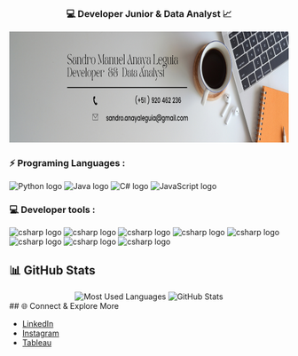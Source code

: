 


<h3 align="center"> 💻 Developer Junior & Data Analyst 📈 </h3>

<div align="center">
  <img height="200" src="Banner Linkedin Profesional Corporativo Gris.png"  />
</div>

### ⚡ Programing Languages :
<div align="left">
<img src="https://cdn.iconscout.com/icon/free/png-256/free-python-logo-icon-download-in-svg-png-gif-file-formats--technology-social-media-vol-5-pack-logos-icons-2945099.png?f=webp&w=256" height="30" alt="Python logo"  />
<img src="https://cdn4.iconfinder.com/data/icons/logos-and-brands/512/181_Java_logo_logos-512.png" height="30" alt="Java logo"  />
<img src="https://upload.wikimedia.org/wikipedia/commons/thumb/b/bd/Logo_C_sharp.svg/910px-Logo_C_sharp.svg.png" height="30" alt="C# logo"  />
<img src="https://static.vecteezy.com/system/resources/previews/027/127/463/non_2x/javascript-logo-javascript-icon-transparent-free-png.png" height="30" alt="JavaScript logo"  />
</div>

### 💻 Developer tools :
<div align="left">
<img src="https://upload.wikimedia.org/wikipedia/commons/thumb/c/cf/Angular_full_color_logo.svg/2048px-Angular_full_color_logo.svg.png" height="30" alt="csharp logo"  />
<img src="https://cdn.worldvectorlogo.com/logos/tableau-software.svg" height="30" alt="csharp logo"  />
<img src="https://upload.wikimedia.org/wikipedia/commons/thumb/c/cf/New_Power_BI_Logo.svg/1200px-New_Power_BI_Logo.svg.png" height="30" alt="csharp logo"  />
<img src="https://upload.wikimedia.org/wikipedia/commons/thumb/1/1b/R_logo.svg/1200px-R_logo.svg.png" height="30" alt="csharp logo"  />
<img src="https://img.icons8.com/?size=512&id=117561&format=png" height="30" alt="csharp logo"  />
<img src="https://upload.wikimedia.org/wikipedia/commons/thumb/3/38/Jupyter_logo.svg/207px-Jupyter_logo.svg.png" height="30" alt="csharp logo"  />
<img src="https://upload.wikimedia.org/wikipedia/commons/b/b0/Bizagi.png" height="30" alt="csharp logo"  />
<img src="https://uxwing.com/wp-content/themes/uxwing/download/brands-and-social-media/android-studio-icon.png" height="30" alt="csharp logo"  />
</div>

## 📊 GitHub Stats
<div align="center">
  <img src="https://github-readme-stats.vercel.app/api/top-langs?username=santechdevs&show_icons=true&locale=en&layout=compact&theme=vue-dark" alt="Most Used Languages" width="400px" height="200px" />
  <img src="https://github-readme-stats.vercel.app/api?username=santechdevs&show_icons=true&count_private=true&theme=vue-dark" alt="GitHub Stats" width="400px" height="200px" />
</div>
## 🌐 Connect & Explore More 

- [LinkedIn](https://www.linkedin.com/in/sandro-manuel-anaya-leguia-256857256/)
- [Instagram](https://www.instagram.com/elarkei/)
- [Tableau](https://public.tableau.com/app/profile/sandro.anaya.leguia/)

###
